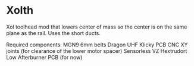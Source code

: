 # Xolth
Xol  toolhead mod that lowers center of mass so the center is on the same plane as the rail. Uses the short ducts.

Required components:
MGN9
6mm belts
Dragon UHF
Klicky PCB
CNC XY joints (for clearance of the lower motor spacer)
Sensorless
VZ Hextrudort Low 
Afterburner PCB (for now)
